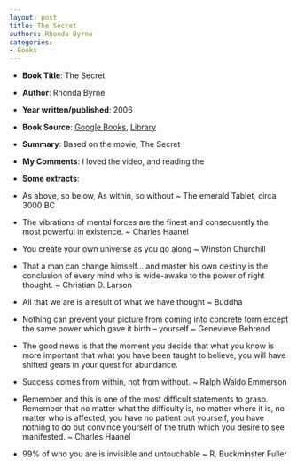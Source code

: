 ```yaml
---
layout: post
title: The Secret
authors: Rhonda Byrne
categories:
- Books
---
```



- **Book Title**: The Secret
- **Author**: Rhonda Byrne
- **Year written/published**: 2006
- **Book Source**: [Google Books](http://books.google.com/books?id=tJ94IAAACAAJ&dq=the+secret), [Library](http://catalogue.nlb.gov.sg/cgi-bin/cw_cgi?fullRecord+14028+3002+13153400+2+1)
- **Summary**: Based on the movie, The Secret
- **My Comments**: I loved the video, and reading the
- **Some extracts**:

- As above, so below, As within, so without ~ The emerald Tablet, circa 3000 BC
- The vibrations of mental forces are the finest and consequently the most powerful in existence. ~ Charles Haanel
- You create your own universe as you go along ~ Winston Churchill
- That a man can change himself… and master his own destiny is the conclusion of every mind who is wide-awake to the power of right thought. ~ Christian D. Larson
- All that we are is a result of what we have thought ~ Buddha
- Nothing can prevent your picture from coming into concrete form except the same power which gave it birth – yourself ~ Genevieve Behrend
- The good news is that the moment you decide that what you know is more important that what you have been taught to believe, you will have shifted gears in your quest for abundance.
- Success comes from within, not from without. ~ Ralph Waldo Emmerson
- Remember and this is one of the most difficult statements to grasp. Remember that no matter what the difficulty is, no matter where it is, no matter who is affected, you have no patient but yourself, you have nothing to do but convince yourself of the truth which you desire to see manifested. ~ Charles Haanel
- 99% of who you are is invisible and untouchable ~ R. Buckminster Fuller
